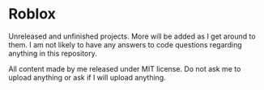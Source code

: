 # Roblox

Unreleased and unfinished projects. More will be added as I get around to them. I am not likely to have any answers to code questions regarding anything in this repository.

All content made by me released under MIT license. Do not ask me to upload anything or ask if I will upload anything.
